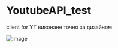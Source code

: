 # YoutubeAPI_test
client for YT 
виконане точно за дизайном

![image](https://user-images.githubusercontent.com/100691769/201203997-da794645-a547-4c67-8656-64f557b4cec1.png)
